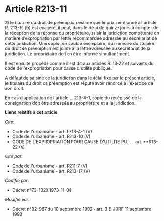 # Article R213-11

Si le titulaire du droit de préemption estime que le prix mentionné à l'article R. 213-10 (b) est exagéré, il peut, dans le
délai de quinze jours à compter de la réception de la réponse du propriétaire, saisir la juridiction compétente en matière
d'expropriation par lettre recommandée adressée au secrétariat de cette juridiction. Une copie, en double exemplaire, du
mémoire du titulaire du droit de préemption est jointe à la lettre adressée au secrétariat de la juridiction. Le propriétaire
doit en être informé simultanément. 

Il est ensuite procédé comme il est dit aux articles R. 13-22 et suivants du code de l'expropriation pour cause d'utilité
publique. 

A défaut de saisine de la juridiction dans le délai fixé par le présent article, le titulaire du droit de préemption est
réputé avoir renoncé à l'exercice de son droit. 

En cas d'application de l'article L. 213-4-1, copie du récépissé de la consignation doit être adressée au propriétaire et à
la juridiction.

**Liens relatifs à cet article**

_Cite_:

  - Code de l'urbanisme - art. L213-4-1 (V)
  - Code de l'urbanisme - art. R213-10 (V)
  - CODE DE L'EXPROPRIATION POUR CAUSE D'UTILITE PU... - art. **R13-22 (V)

_Cité par_:

  - Code de l'urbanisme - art. R211-7 (V)
  - Code de l'urbanisme - art. R213-17 (V)

_Codifié par_:

  - Décret n°73-1023 1973-11-08

_Modifié par_:

  - Décret n°92-967 du 10 septembre 1992 - art. 3 () JORF 11 septembre 1992
